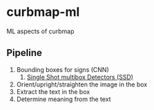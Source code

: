 # curbmap-ml
ML aspects of curbmap


Pipeline
----
1. Bounding boxes for signs (CNN)
    1. [Single Shot multibox Detectors (SSD)](https://github.com/pierluigiferrari/ssd_keras)
2. Orient/upright/straighten the image in the box
3. Extract the text in the box
4. Determine meaning from the text
